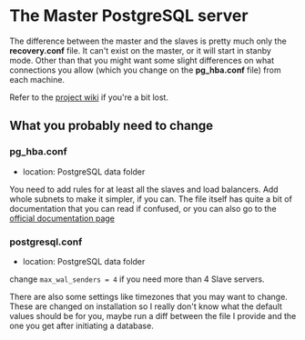 # The Master PostgreSQL server

The difference between the master and the slaves is pretty much only the **recovery.conf** file. It can't exist on the master, or it will start in stanby mode. Other than that you might want some slight differences on what connections you allow (which you change on the **pg_hba.conf** file) from each machine.

Refer to the [project wiki](wiki/) if you're a bit lost.

## What you probably need to change

### pg_hba.conf
- location: PostgreSQL data folder

You need to add rules for at least all the slaves and load balancers. Add whole subnets to make it simpler, if you can.
The file itself has quite a bit of documentation that you can read if confused, or you can also go to the [official documentation page](http://www.postgresql.org/docs/9.4/static/auth-pg-hba-conf.html)

### postgresql.conf
- location: PostgreSQL data folder

change `max_wal_senders = 4` if you need more than 4 Slave servers.

There are also some settings like timezones that you may want to change. These are changed on installation so I really don't know what the default values should be for you, maybe run a diff between the file I provide and the one you get after initiating a database.
